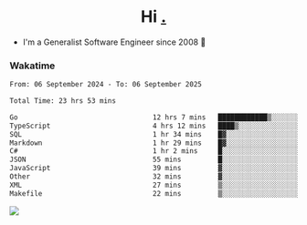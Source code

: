 <h1 align="center">Hi <a href="https://www.hackerrank.com/erasmosaraujo">.</a></h1>
 
- I'm a Generalist Software Engineer  since 2008 🚀
<!--  
<p align="left">
  <a href="https://github.com/erasmosoares/github-readme-stats">
    <img
      align="center"
      src="https://github-readme-stats.vercel.app/api/top-langs/?username=erasmosoares&theme=radical&layout=compact"
    />
  </a>
  <a href="https://github.com/erasmosoares/github-readme-stats">
    [![Harlok's WakaTime stats](https://github-readme-stats.vercel.app/api/wakatime?username=ffflabs)](https://github.com/anuraghazra/github-readme-stats)
  </a>
</p>

<!--
 ### Repo 
 
<p align="left">
 <a href="https://github.com/erasmosoares/github-readme-stats">
    <img
      align="center"
      height="165"
      src="https://github-readme-stats.vercel.app/api/pin?username=erasmosoares&repo=sample-node&title_color=fff&icon_color=f9f9f9&text_color=9f9f9f&bg_color=151515"
    />
  </a>
  <a href="https://github.com/erasmosoares/github-readme-stats">
    <img
      align="center"
      height="165"
      src="https://github-readme-stats.vercel.app/api/pin?username=erasmosoares&repo=sample-node&title_color=fff&icon_color=f9f9f9&text_color=9f9f9f&bg_color=151515"
    />
  </a>
</p>
-->

 ### Wakatime 

<!--START_SECTION:waka-->

```txt
From: 06 September 2024 - To: 06 September 2025

Total Time: 23 hrs 53 mins

Go                                 12 hrs 7 mins   ████████████▒░░░░░░░░░░░░   49.66 %
TypeScript                         4 hrs 12 mins   ████▒░░░░░░░░░░░░░░░░░░░░   17.24 %
SQL                                1 hr 34 mins    █▓░░░░░░░░░░░░░░░░░░░░░░░   06.47 %
Markdown                           1 hr 29 mins    █▓░░░░░░░░░░░░░░░░░░░░░░░   06.07 %
C#                                 1 hr 2 mins     █░░░░░░░░░░░░░░░░░░░░░░░░   04.27 %
JSON                               55 mins         █░░░░░░░░░░░░░░░░░░░░░░░░   03.81 %
JavaScript                         39 mins         ▓░░░░░░░░░░░░░░░░░░░░░░░░   02.69 %
Other                              32 mins         ▓░░░░░░░░░░░░░░░░░░░░░░░░   02.19 %
XML                                27 mins         ▒░░░░░░░░░░░░░░░░░░░░░░░░   01.87 %
Makefile                           22 mins         ▒░░░░░░░░░░░░░░░░░░░░░░░░   01.57 %
```

<!--END_SECTION:waka-->

![](https://komarev.com/ghpvc/?username=erasmosoares&color=brightgreen)
